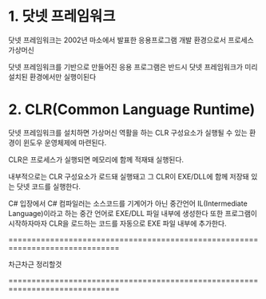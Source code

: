 # 1. 닷넷 프레임워크

닷넷 프레임워크는 2002년 마소에서 발표한 응용프로그램 개발 환경으로서 프로세스 가상머신

닷넷 프레임워크를 기반으로 만들어진 응용 프로그램은 반드시 닷넷 프레임워크가 미리 설치된 환경에서만 실행이된다



# 2. CLR(Common Language Runtime)

닷넷 프레임워크를 설치하면 가상머신 역활을 하는 CLR 구성요소가 실행될 수 있는 환경이 윈도우 운영체제에 마련된다.

CLR은 프로세스가 실행되면 메모리에 함께 적재돼 실행된다.

내부적으로는 CLR 구성요소가 로드돼 실행돼고 그 CLR이 EXE/DLL에 함께 저장돼 있는 닷넷 코드를 실행한다.

C# 입장에서 C# 컴파일러는  소스코드를 기계어가 아닌 중간언어 IL(Intermediate Language)이라고 하는 중간 언어로 EXE/DLL 파일 내부에 생성한다 또한 프로그램이 시작하자마자 CLR을 로드하는 코드를 자동으로 EXE 파일 내부에 추가한다.



==============================================================================

차근차근 정리할것

==============================================================================













